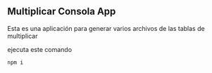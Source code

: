 ## Multiplicar Consola App

Esta es una aplicación para generar varios archivos de las tablas de multiplicar

ejecuta este comando

``````
npm i
``````